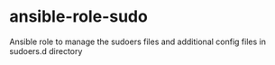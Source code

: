 # ansible-role-sudo
Ansible role to manage the sudoers files and additional config files in sudoers.d directory
